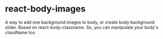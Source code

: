# react-body-images
A way to add one background images to body, or create body background slider. Based on react-body-classname. So, you can manipulate your body's className too
